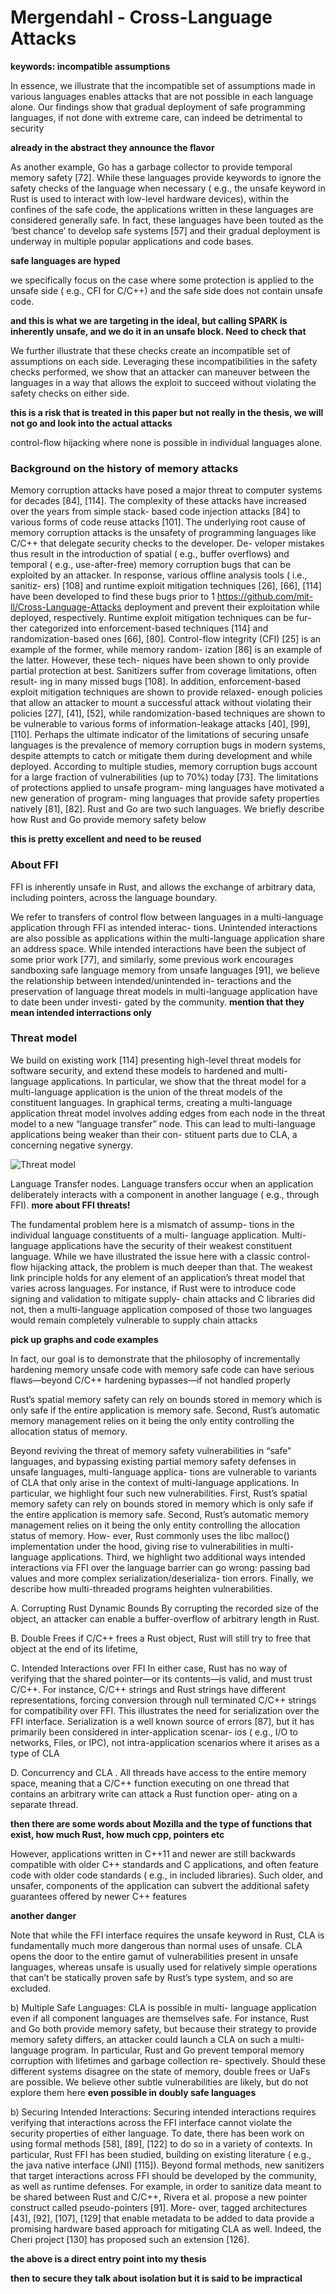 # Mergendahl - Cross-Language Attacks

**keywords: incompatible assumptions**


In essence, we illustrate that the incompatible set of
assumptions made in various languages enables attacks that are
not possible in each language alone.
Our findings show that gradual
deployment of safe programming languages, if not done with
extreme care, can indeed be detrimental to security

**already in the abstract they announce the flavor**

As another example, Go has
a garbage collector to provide temporal memory safety [72].
While these languages provide keywords to ignore the safety
checks of the language when necessary (
e.g.,
the
unsafe
keyword in Rust is used to interact with low-level hardware
devices), within the confines of the safe code, the applications
written in these languages are considered generally safe. In
fact, these languages have been touted as the ‘best chance’
to develop safe systems [57] and their gradual deployment
is underway in multiple popular applications and code bases.

**safe languages are hyped**

we specifically focus on the case where some protection is
applied to the unsafe side (
e.g.,
CFI for C/C++) and the
safe side does not contain
unsafe
code. 

**and this is what we are targeting in the ideal, but calling SPARK is inherently unsafe, and we do it in an unsafe block. Need to check that**

We further illustrate that
these checks create an incompatible set of assumptions on each
side. Leveraging these incompatibilities in the safety checks
performed, we show that an attacker can maneuver between the
languages in a way that allows the exploit to succeed without
violating the safety checks on either side.

**this is a risk that is treated in this paper but not really in the thesis, we will not go and look into the actual attacks**

control-flow hijacking
where none is possible in individual languages alone.

### Background on the history of memory attacks

Memory corruption attacks have posed a major threat to
computer systems for decades [84], [114]. The complexity of
these attacks have increased over the years from simple stack-
based code injection attacks [84] to various forms of code
reuse attacks [101]. The underlying root cause of memory
corruption attacks is the unsafety of programming languages
like C/C++ that delegate security checks to the developer. De-
veloper mistakes thus result in the introduction of spatial (
e.g.,
buffer overflows) and temporal (
e.g.,
use-after-free) memory
corruption bugs that can be exploited by an attacker.
In response, various offline analysis tools (
i.e.,
sanitiz-
ers) [108] and runtime exploit mitigation techniques [26],
[66], [114] have been developed to find these bugs prior to
1
https://github.com/mit-ll/Cross-Language-Attacks
deployment and prevent their exploitation while deployed,
respectively. Runtime exploit mitigation techniques can be fur-
ther categorized into enforcement-based techniques [114] and
randomization-based ones [66], [80]. Control-flow integrity
(CFI) [25] is an example of the former, while memory random-
ization [86] is an example of the latter. However, these tech-
niques have been shown to only provide partial protection at
best. Sanitizers suffer from coverage limitations, often result-
ing in many missed bugs [108]. In addition, enforcement-based
exploit mitigation techniques are shown to provide relaxed-
enough policies that allow an attacker to mount a successful
attack without violating their policies [27], [41], [52], while
randomization-based techniques are shown to be vulnerable to
various forms of information-leakage attacks [40], [99], [110].
Perhaps the ultimate indicator of the limitations of securing
unsafe languages is the prevalence of memory corruption bugs
in modern systems, despite attempts to catch or mitigate them
during development and while deployed. According to multiple
studies, memory corruption bugs account for a large fraction
of vulnerabilities (up to 70%) today [73].
The limitations of protections applied to unsafe program-
ming languages have motivated a new generation of program-
ming languages that provide safety properties natively [81],
[82]. Rust and Go are two such languages. We briefly describe
how Rust and Go provide memory safety below

**this is pretty excellent and need to be reused**

### About FFI

FFI is inherently unsafe in
Rust, and allows the exchange of arbitrary data, including
pointers, across the language boundary.

We refer to transfers of control flow between languages in
a multi-language application through FFI as
intended
interac-
tions.
Unintended
interactions are also possible as applications
within the multi-language application share an address space.
While intended interactions have been the subject of some
prior work [77], and similarly, some previous work encourages
sandboxing safe language memory from unsafe languages [91],
we believe the relationship between intended/unintended in-
teractions and the preservation of language threat models in
multi-language application have to date been under investi-
gated by the community.
**mention that they mean intended interractions only**

### Threat model

We build on existing work [114] presenting high-level
threat models for software security, and extend these models
to hardened and multi-language applications. In particular, we
show that the threat model for a multi-language application is
the union of the threat models of the constituent languages. In
graphical terms, creating a multi-language application threat
model involves adding edges from each node in the threat
model to a new “language transfer” node. This can lead
to multi-language applications being weaker than their con-
stituent parts due to CLA, a concerning negative synergy.

![Threat model](../Appendix/cla_threat_model.png)

Language Transfer
nodes. Language transfers occur
when an application deliberately interacts with a component
in another language (
e.g.,
through FFI).
**more about FFI threats!**

The fundamental problem here is a mismatch of assump-
tions in the individual language constituents of a multi-
language application. Multi-language applications have the
security of their weakest constituent language. While we have
illustrated the issue here with a classic control-flow hijacking
attack, the problem is much deeper than that. The weakest
link principle holds for any element of an application’s threat
model that varies across languages. For instance, if Rust were
to introduce code signing and validation to mitigate supply-
chain attacks and C libraries did not, then a multi-language
application composed of those two languages would remain
completely vulnerable to supply chain attacks

**pick up graphs and code examples**

In fact, our goal is
to demonstrate that the philosophy of incrementally hardening
memory unsafe code with memory safe code can have serious
flaws—beyond C/C++ hardening bypasses—if not handled
properly


Rust’s spatial
memory safety can rely on bounds stored in memory which
is only safe if the
entire
application is memory safe. Second,
Rust’s automatic memory management relies on it being the
only entity controlling the allocation status of memory. 

Beyond reviving the threat of memory safety vulnerabilities
in “safe” languages, and bypassing existing partial memory
safety defenses in unsafe languages, multi-language applica-
tions are vulnerable to variants of CLA that only arise in
the context of multi-language applications. In particular, we
highlight four such new vulnerabilities. First, Rust’s spatial
memory safety can rely on bounds stored in memory which
is only safe if the
entire
application is memory safe. Second,
Rust’s automatic memory management relies on it being the
only entity controlling the allocation status of memory. How-
ever, Rust commonly uses the libc
malloc()
implementation
under the hood, giving rise to vulnerabilities in multi-language
applications. Third, we highlight two additional ways intended
interactions via FFI over the language barrier can go wrong:
passing bad values and more complex serialization/deserializa-
tion errors. Finally, we describe how multi-threaded programs
heighten vulnerabilities. 

A. Corrupting Rust Dynamic Bounds
By corrupting the recorded size of
the object, an attacker can enable a buffer-overflow of arbitrary
length in Rust. 

B. Double Frees
if C/C++ frees a Rust object, Rust will
still try to free that object at the end of its lifetime, 

C. Intended Interactions over FFI
In either case, Rust has no
way of verifying that the shared pointer—or its contents—is
valid, and must trust C/C++.
 For instance, C/C++ strings and
Rust strings have different representations, forcing conversion
through null terminated C/C++ strings for compatibility over
FFI. This illustrates the need for
serialization
over the FFI
interface. Serialization is a well known source of errors [87],
but it has primarily been considered in inter-application scenar-
ios (
e.g.,
I/O to networks, Files, or IPC), not intra-application
scenarios where it arises as a type of CLA

D. Concurrency and CLA
. All threads have access to the entire memory space,
meaning that a C/C++ function executing on one thread that
contains an arbitrary write can attack a Rust function oper-
ating on a separate thread. 

**then there are some words about Mozilla and the type of functions that exist, how much Rust, how much cpp, pointers etc**

However, applications written in C++11 and newer
are still backwards compatible with older C++ standards
and C applications, and often feature code with older code
standards (
e.g.,
in included libraries). Such older, and unsafer,
components of the application can subvert the additional safety
guarantees offered by newer C++ features

**another danger**

Note that while the FFI interface requires the
unsafe
keyword in Rust, CLA is fundamentally much more dangerous
than normal uses of unsafe. CLA opens the door to the entire
gamut of vulnerabilities present in unsafe languages, whereas
unsafe is usually used for relatively simple operations that can’t
be statically proven safe by Rust’s type system, and so are
excluded.

b) Multiple Safe Languages:
CLA is possible in multi-
language application even if all component languages are
themselves safe. For instance, Rust and Go both provide
memory safety, but because their
strategy
to provide memory
safety differs, an attacker could launch a CLA on such a multi-
language program. In particular, Rust and Go prevent temporal
memory corruption with lifetimes and garbage collection re-
spectively. Should these different systems disagree on the state
of memory, double frees or UaFs are possible. We believe other
subtle vulnerabilities are likely, but do not explore them here
**even possible in doubly safe languages**


b) Securing Intended Interactions:
Securing intended
interactions requires verifying that interactions across the
FFI interface cannot violate the security properties of either
language. To date, there has been work on using formal
methods [58], [89], [122] to do so in a variety of contexts.
In particular, Rust FFI has been studied, building on existing
literature (
e.g.,
the java native interface (JNI) [115]). Beyond
formal methods, new sanitizers that target interactions across
FFI should be developed by the community, as well as runtime
defenses. For example, in order to sanitize data meant to
be shared between Rust and C/C++, Rivera et al. propose
a new pointer construct called
pseudo-pointers
[91]. More-
over, tagged architectures [43], [92], [107], [129] that enable
metadata to be added to data provide a promising hardware
based approach for mitigating CLA as well. Indeed, the Cheri
project [130] has proposed such an extension [126].

**the above is a direct entry point into my thesis**

**then to secure they talk about isolation but it is said to be impractical**